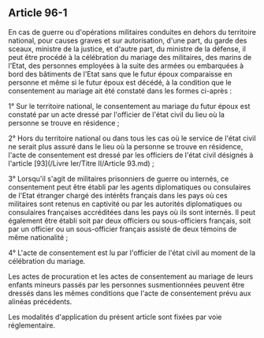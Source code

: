 Article 96-1
----
En cas de guerre ou d'opérations militaires conduites en dehors du territoire
national, pour causes graves et sur autorisation, d'une part, du garde des
sceaux, ministre de la justice, et d'autre part, du ministre de la défense, il
peut être procédé à la célébration du mariage des militaires, des marins de
l'Etat, des personnes employées à la suite des armées ou embarquées à bord des
bâtiments de l'Etat sans que le futur époux comparaisse en personne et même si
le futur époux est décédé, à la condition que le consentement au mariage ait été
constaté dans les formes ci-après :

1° Sur le territoire national, le consentement au mariage du futur époux est
constaté par un acte dressé par l'officier de l'état civil du lieu où la
personne se trouve en résidence ;

2° Hors du territoire national ou dans tous les cas où le service de l'état
civil ne serait plus assuré dans le lieu où la personne se trouve en résidence,
l'acte de consentement est dressé par les officiers de l'état civil désignés à
l'article [93](/Livre Ier/Titre II/Article 93.md) ;

3° Lorsqu'il s'agit de militaires prisonniers de guerre ou internés, ce
consentement peut être établi par les agents diplomatiques ou consulaires de
l'Etat étranger chargé des intérêts français dans les pays où ces militaires
sont retenus en captivité ou par les autorités diplomatiques ou consulaires
françaises accréditées dans les pays où ils sont internés. Il peut également
être établi soit par deux officiers ou sous-officiers français, soit par un
officier ou un sous-officier français assisté de deux témoins de même
nationalité ;

4° L'acte de consentement est lu par l'officier de l'état civil au moment de la
célébration du mariage.

Les actes de procuration et les actes de consentement au mariage de leurs
enfants mineurs passés par les personnes susmentionnées peuvent être dressés
dans les mêmes conditions que l'acte de consentement prévu aux alinéas
précédents.

Les modalités d'application du présent article sont fixées par voie
réglementaire.
